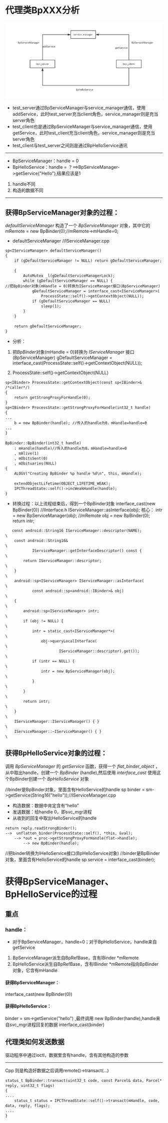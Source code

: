 # 代理类BpXXX分析

![handle_proxy](handle_proxy.png)

* test_server通过BpServiceManager与service_manager通信，使用addService，此时test_server充当client角色，service_manager则是充当server角色
* test_client也是通过BpServiceManager与service_manager通信，使用getService，此时test_client充当client角色，service_manager则是充当server角色
* test_client与test_server之间则是通过BpHelloService通讯
*******
* BpServiceManager：handle = 0
* BpHelloService：handle = ？==>BpServiceManager->getService("Hello"),结果应该是1
1. handle不同
2. 构造的数据不同
*****


## 获得BpServiceManager对象的过程：
_defaultServiceManager_ 构造了一个 _BpServiceManager_ 对象，其中它的mRemote = new BpBinder(0);//mRemote->mHandle=0;

* defaultServiceManager //IServiceManager.cpp
```
sp<IServiceManager> defaultServiceManager()
{
    if (gDefaultServiceManager != NULL) return gDefaultServiceManager;
    
    {
        AutoMutex _l(gDefaultServiceManagerLock);
        while (gDefaultServiceManager == NULL) {
//把BpBinder对象(mHandle = 0)转换为IServiceManager接口(BpServiceManager)
            gDefaultServiceManager = interface_cast<IServiceManager>(
                ProcessState::self()->getContextObject(NULL));
            if (gDefaultServiceManager == NULL)
                sleep(1);
        }
    }
    
    return gDefaultServiceManager;
}

```
* 分析：
1. 把*BpBinder*对象(mHandle = 0)转换为 _IServiceManager_ 接口(BpServiceManager)
gDefaultServiceManager = interface_cast<IServiceManager>(ProcessState::self()->getContextObject(NULL));

2. ProcessState::self()->getContextObject(NULL)
```
sp<IBinder> ProcessState::getContextObject(const sp<IBinder>& /*caller*/)
{
    return getStrongProxyForHandle(0);
}
sp<IBinder> ProcessState::getStrongProxyForHandle(int32_t handle)
{
...
	b = new BpBinder(handle); //传入的handle为0，mHandle=handle=0
...
}

BpBinder::BpBinder(int32_t handle)
    : mHandle(handle)//传入的handle为0，mHandle=handle=0
    , mAlive(1)
    , mObitsSent(0)
    , mObituaries(NULL)
{
    ALOGV("Creating BpBinder %p handle %d\n", this, mHandle);

    extendObjectLifetime(OBJECT_LIFETIME_WEAK);
    IPCThreadState::self()->incWeakHandle(handle);
}
```
* 转换过程：以上流程结束后，得到一个BpBinder对象
interface_cast<IServiceManager>(new BpBinder(0)) //IInterface.h
IServiceManager::asInterface(obj);
核心：
	intr = new BpServiceManager(obj); //mRemote obj = new BpBinder(0);
  	return intr; 
```
   const android::String16 IServiceManager::descriptor(NAME);             \
    const android::String16&                                            \
            IServiceManager::getInterfaceDescriptor() const {              \
        return IServiceManager::descriptor;                                \
    }                                                                   \
    android::sp<IServiceManager> IServiceManager::asInterface(                \
            const android::sp<android::IBinder>& obj)                   \
    {                                                                   \
        android::sp<IServiceManager> intr;                                 \
        if (obj != NULL) {                                              \
            intr = static_cast<IServiceManager*>(                          \
                obj->queryLocalInterface(                               \
                        IServiceManager::descriptor).get());               \
            if (intr == NULL) {                                         \
                intr = new BpServiceManager(obj);                          \
            }                                                           \
        }                                                               \
        return intr;                                                    \
    }                                                                   \
    IServiceManager::IServiceManager() { }                                    \
    IServiceManager::~IServiceManager() { }                                   \
```

## 获得BpHelloService对象的过程：
调用 _BpServiceManager_ 的 _getService_ 函数，获得一个 _flat_binder_object_ ，从中取出handle，创建一个 _BpBinder_ (handle),然后使用 _interface_cast_ 使用这个BpBinder创建一个 _BpHelloService_ 对象

//binder是BpBinder对象，里面含有HelloService的handle
sp<IBinder> binder = sm->getService(String16("hello"));//IServiceManager.cpp
* 构造数据：数据中肯定含有“hello”
* 发送数据：给handle 0，即svc_mgr进程
* 从收到的回复中取出HelloService的handle
```
return reply.readStrongBinder();
-->  unflatten_binder(ProcessState::self(), *this, &val);
	-->	*out = proc->getStrongProxyForHandle(flat->handle);
   		--> new BpBinder(handle);
```
//把binder转换为IHelloService接口(BpHelloService对象)
//binder是BpBinder对象，里面含有HelloService的handle
sp<IHelloService> service = interface_cast<IHelloService>(binder);

# 获得BpServiceManager、BpHelloService的过程
## 重点
### handle：
* 对于BpServiceManager，handle=0；对于BpHelloService，handle来自getService
1. BpServiceManager派生自BpRefBase，含有IBinder *mRemote
2. BpHelloService派生自BpRefBase，含有IBinder *mRemote指向BpBinder对象，它含有mHandle

#### 获得BpServiceManager：
interface_cast<IServiceManager>(new BpBinder(0))
#### 获得BpHelloService：
binder = sm->getService("hello") ,最终调用 new BpBinder(handle),handle来自svc_mgr进程回复的数据
interface_cast<IHelloService>(binder)


## 代理类如何发送数据
驱动程序中通过ioctl，数据里含有handle，含有其他构造的参数
****
Cpp 则是构造好数据之后调用remote()->transact(...)
```
status_t BpBinder::transact(uint32_t code, const Parcel& data, Parcel* reply, uint32_t flags)
{
....
	status_t status = IPCThreadState::self()->transact(mHandle, code, data, reply, flags);
....
}
```




